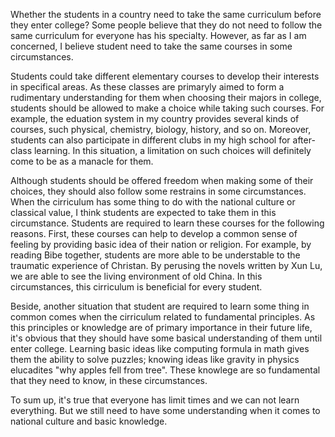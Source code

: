 Whether the students in a country need to take the same curriculum before they enter college? Some people believe that they do not need to follow the same curriculum for everyone has his specialty. However, as far as I am concerned, I believe student need to take the same courses in some circumstances.

Students could take different elementary courses to develop their interests in specifical areas. As these classes are primaryly aimed to form a rudimentary understanding for them when choosing their majors in college, students should be allowed to make a choice while taking such courses. For example, the eduation system in my country provides several kinds of courses, such physical, chemistry, biology, history, and so on. Moreover, students can also participate in different clubs in my high school for after-class learning. In this situation, a limitation on such choices will definitely come to be as a manacle for them.

Although students should be offered freedom when making some of their choices, they should also follow some restrains in some circumstances. When the cirriculum has some thing to do with the national culture or classical value, I think students are expected to take them in this circumstance. Students are required to learn these courses for the following reasons. First, these courses can help to develop a common sense of feeling by providing basic idea of their nation or religion. For example, by reading Bibe together, students are more able to be understable to the traumatic experience of Christan. By perusing the novels written by Xun Lu, we are able to see the living environment of old China. In this circumstances, this cirriculum is beneficial for every student.

Beside, another situation that student are required to learn some thing in common comes when the cirriculum related to fundamental principles. As this principles or knowledge are of primary importance in their future life, it's obvious that they should have some basical understanding of them until enter college. Learning basic ideas like computing formula in math gives them the ability to solve puzzles; knowing ideas like gravity in physics elucadites "why apples fell from tree". These knowlege are so fundamental that they need to know, in these circumstances.

To sum up, it's true that everyone has limit times and we can not learn everything. But we still need to have some understanding when it comes to national culture and basic knowledge.